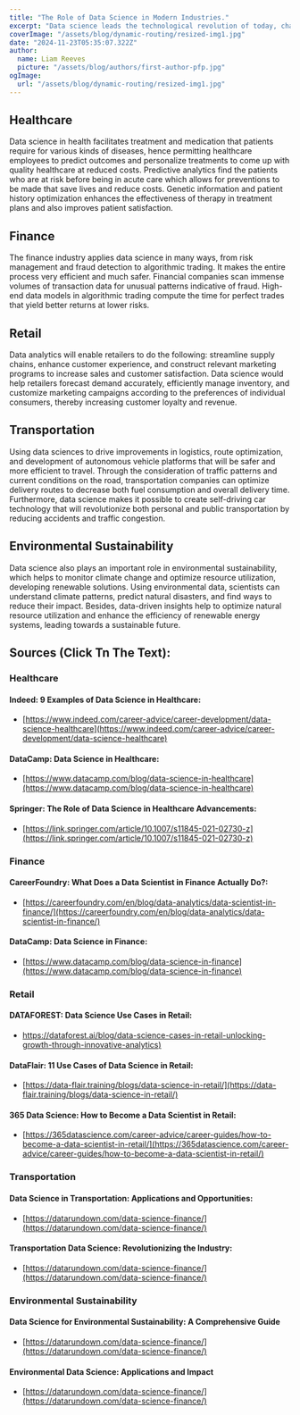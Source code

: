 ```yaml
---
title: "The Role of Data Science in Modern Industries."
excerpt: "Data science leads the technological revolution of today, changing how industries are reshaped to consider data-driven decision-making and innovation. From healthcare and finance to retail, transportation, and many more fields, it enables data science to let organizations tap into the power of big data for valuable insights."
coverImage: "/assets/blog/dynamic-routing/resized-img1.jpg"
date: "2024-11-23T05:35:07.322Z"
author:
  name: Liam Reeves
  picture: "/assets/blog/authors/first-author-pfp.jpg"
ogImage:
  url: "/assets/blog/dynamic-routing/resized-img1.jpg"
---
```


## Healthcare
Data science in health facilitates treatment and medication that patients require for various kinds of diseases, hence permitting healthcare employees to predict outcomes and personalize treatments to come up with quality healthcare at reduced costs. Predictive analytics find the patients who are at risk before being in acute care which allows for preventions to be made that save lives and reduce costs. Genetic information and patient history optimization enhances the effectiveness of therapy in treatment plans and also improves patient satisfaction.

## Finance
The finance industry applies data science in many ways, from risk management and fraud detection to algorithmic trading. It makes the entire process very efficient and much safer. Financial companies scan immense volumes of transaction data for unusual patterns indicative of fraud. High-end data models in algorithmic trading compute the time for perfect trades that yield better returns at lower risks.

## Retail
Data analytics will enable retailers to do the following: streamline supply chains, enhance customer experience, and construct relevant marketing programs to increase sales and customer satisfaction. Data science would help retailers forecast demand accurately, efficiently manage inventory, and customize marketing campaigns according to the preferences of individual consumers, thereby increasing customer loyalty and revenue.

## Transportation
Using data sciences to drive improvements in logistics, route optimization, and development of autonomous vehicle platforms that will be safer and more efficient to travel. Through the consideration of traffic patterns and current conditions on the road, transportation companies can optimize delivery routes to decrease both fuel consumption and overall delivery time. Furthermore, data science makes it possible to create self-driving car technology that will revolutionize both personal and public transportation by reducing accidents and traffic congestion.

## Environmental Sustainability
Data science also plays an important role in environmental sustainability, which helps to monitor climate change and optimize resource utilization, developing renewable solutions. Using environmental data, scientists can understand climate patterns, predict natural disasters, and find ways to reduce their impact. Besides, data-driven insights help to optimize natural resource utilization and enhance the efficiency of renewable energy systems, leading towards a sustainable future.

## Sources (Click Tn The Text):

### Healthcare

#### Indeed: 9 Examples of Data Science in Healthcare:
- [https://www.indeed.com/career-advice/career-development/data-science-healthcare](https://www.indeed.com/career-advice/career-development/data-science-healthcare)
#### DataCamp: Data Science in Healthcare:
- [https://www.datacamp.com/blog/data-science-in-healthcare](https://www.datacamp.com/blog/data-science-in-healthcare)
#### Springer: The Role of Data Science in Healthcare Advancements:
- [https://link.springer.com/article/10.1007/s11845-021-02730-z](https://link.springer.com/article/10.1007/s11845-021-02730-z)

### Finance

#### CareerFoundry: What Does a Data Scientist in Finance Actually Do?:
- [https://careerfoundry.com/en/blog/data-analytics/data-scientist-in-finance/](https://careerfoundry.com/en/blog/data-analytics/data-scientist-in-finance/)
#### DataCamp: Data Science in Finance:
- [https://www.datacamp.com/blog/data-science-in-finance](https://www.datacamp.com/blog/data-science-in-finance)

### Retail

#### DATAFOREST: Data Science Use Cases in Retail:
- [https://dataforest.ai/blog/data-science-cases-in-retail-unlocking-growth-through-innovative-analytics)](https://dataforest.ai/blog/data-science-cases-in-retail-unlocking-growth-through-innovative-analytics)
#### DataFlair: 11 Use Cases of Data Science in Retail:
- [https://data-flair.training/blogs/data-science-in-retail/](https://data-flair.training/blogs/data-science-in-retail/)
#### 365 Data Science: How to Become a Data Scientist in Retail:
- [https://365datascience.com/career-advice/career-guides/how-to-become-a-data-scientist-in-retail/](https://365datascience.com/career-advice/career-guides/how-to-become-a-data-scientist-in-retail/)

### Transportation

#### Data Science in Transportation: Applications and Opportunities:
- [https://datarundown.com/data-science-finance/](https://datarundown.com/data-science-finance/)
#### Transportation Data Science: Revolutionizing the Industry:
- [https://datarundown.com/data-science-finance/](https://datarundown.com/data-science-finance/)

### Environmental Sustainability
#### Data Science for Environmental Sustainability: A Comprehensive Guide
- [https://datarundown.com/data-science-finance/](https://datarundown.com/data-science-finance/)
#### Environmental Data Science: Applications and Impact
- [https://datarundown.com/data-science-finance/](https://datarundown.com/data-science-finance/)
